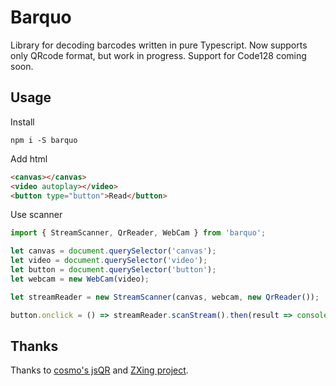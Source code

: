 # Barquo

Library for decoding barcodes written in pure Typescript. 
Now supports only QRcode format, but work in progress. Support for Code128 coming soon.

## Usage

Install
```
npm i -S barquo
```

Add html
```html
<canvas></canvas>
<video autoplay></video>
<button type="button">Read</button>
```

Use scanner
```typescript
import { StreamScanner, QrReader, WebCam } from 'barquo';

let canvas = document.querySelector('canvas');
let video = document.querySelector('video');
let button = document.querySelector('button');
let webcam = new WebCam(video);

let streamReader = new StreamScanner(canvas, webcam, new QrReader());

button.onclick = () => streamReader.scanStream().then(result => console.log(result));
```

## Thanks
Thanks to [cosmo's jsQR](https://github.com/cozmo/jsQR) and [ZXing project](https://github.com/zxing/zxing).